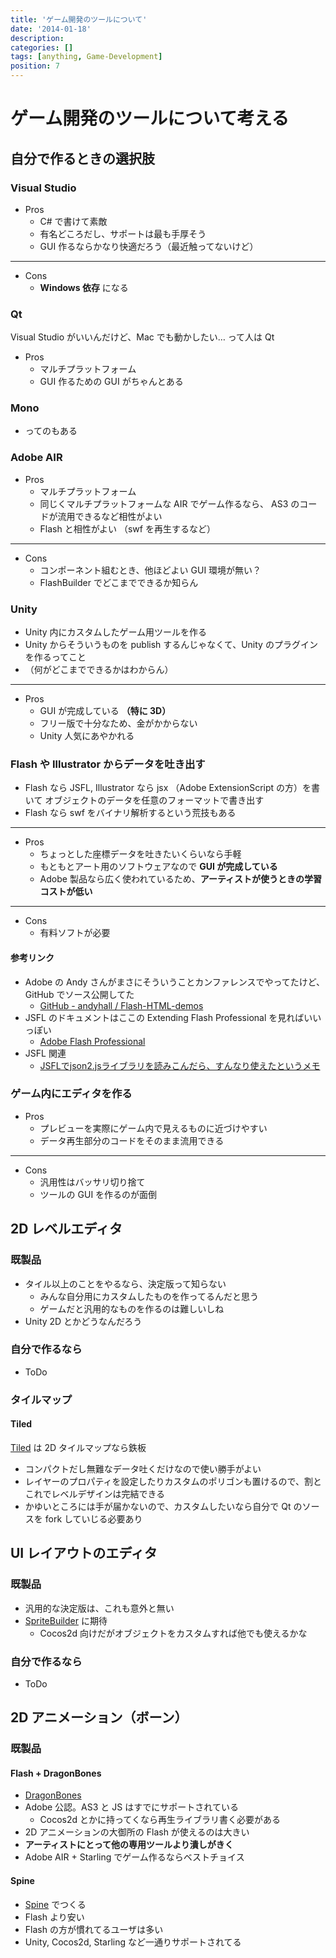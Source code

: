 ```yaml
---
title: 'ゲーム開発のツールについて'
date: '2014-01-18'
description:
categories: []
tags: [anything, Game-Development]
position: 7
---
```


# ゲーム開発のツールについて考える

## 自分で作るときの選択肢

### Visual Studio

- Pros
    - C# で書けて素敵
    - 有名どころだし、サポートは最も手厚そう
    - GUI 作るならかなり快適だろう（最近触ってないけど）

___

- Cons
    - **Windows 依存** になる

### Qt

Visual Studio がいいんだけど、Mac でも動かしたい… って人は Qt

- Pros
    - マルチプラットフォーム
    - GUI 作るための GUI がちゃんとある

### Mono

- ってのもある

### Adobe AIR

- Pros
    - マルチプラットフォーム
    - 同じくマルチプラットフォームな AIR でゲーム作るなら、
      AS3 のコードが流用できるなど相性がよい
    - Flash と相性がよい （swf を再生するなど）

___

- Cons
    - コンポーネント組むとき、他ほどよい GUI 環境が無い？
    - FlashBuilder でどこまでできるか知らん

### Unity

- Unity 内にカスタムしたゲーム用ツールを作る
- Unity からそういうものを publish するんじゃなくて、Unity のプラグインを作るってこと
- （何がどこまでできるかはわからん）

___

- Pros
    - GUI が完成している **（特に 3D）**
    - フリー版で十分なため、金がかからない
    - Unity 人気にあやかれる

### Flash や Illustrator からデータを吐き出す

- Flash なら JSFL, Illustrator なら jsx （Adobe ExtensionScript の方）を書いて
  オブジェクトのデータを任意のフォーマットで書き出す
- Flash なら swf をバイナリ解析するという荒技もある

___

- Pros
    - ちょっとした座標データを吐きたいくらいなら手軽
    - もともとアート用のソフトウェアなので **GUI が完成している**
    - Adobe 製品なら広く使われているため、**アーティストが使うときの学習コストが低い**

___

- Cons
    - 有料ソフトが必要

#### 参考リンク

- Adobe の Andy さんがまさにそういうことカンファレンスでやってたけど、GitHub でソース公開してた
    - [GitHub - andyhall / Flash-HTML-demos](https://github.com/andyhall/Flash-HTML-demos/tree/master/4-flash-cocos-level)
- JSFL のドキュメントはここの Extending Flash Professional を見ればいいっぽい
    - [Adobe Flash Professional](http://help.adobe.com/en_US/flash/cs/extend/index.html)
- JSFL 関連
    - [JSFLでjson2.jsライブラリを読みこんだら、すんなり使えたというメモ](http://www.1ft-seabass.jp/memo/2012/11/24/jsfl_tips_004/)


### ゲーム内にエディタを作る

- Pros
    - プレビューを実際にゲーム内で見えるものに近づけやすい
    - データ再生部分のコードをそのまま流用できる

___

- Cons
    - 汎用性はバッサリ切り捨て
    - ツールの GUI を作るのが面倒



## 2D レベルエディタ

### 既製品

- タイル以上のことをやるなら、決定版って知らない
    - みんな自分用にカスタムしたものを作ってるんだと思う
    - ゲームだと汎用的なものを作るのは難しいしね
- Unity 2D とかどうなんだろう

### 自分で作るなら

- ToDo

### タイルマップ

#### Tiled

[Tiled](http://www.mapeditor.org/) は 2D タイルマップなら鉄板

- コンパクトだし無難なデータ吐くだけなので使い勝手がよい
- レイヤーのプロパティを設定したりカスタムのポリゴンも置けるので、割とこれでレベルデザインは完結できる
- かゆいところには手が届かないので、カスタムしたいなら自分で Qt のソースを fork していじる必要あり


## UI レイアウトのエディタ

### 既製品

- 汎用的な決定版は、これも意外と無い
- [SpriteBuilder](http://www.spritebuilder.com/) に期待
    - Cocos2d 向けだがオブジェクトをカスタムすれば他でも使えるかな

### 自分で作るなら

- ToDo


## 2D アニメーション（ボーン）

### 既製品

#### Flash + DragonBones

- [DragonBones](http://dragonbones.github.io/)
- Adobe 公認。AS3 と JS はすでにサポートされている
    - Cocos2d とかに持ってくなら再生ライブラリ書く必要がある
- 2D アニメーションの大御所の Flash が使えるのは大きい
- **アーティストにとって他の専用ツールより潰しがきく**
- Adobe AIR + Starling でゲーム作るならベストチョイス

#### Spine

- [Spine](http://esotericsoftware.com/) でつくる
- Flash より安い
- Flash の方が慣れてるユーザは多い
- Unity, Cocos2d, Starling など一通りサポートされてる



